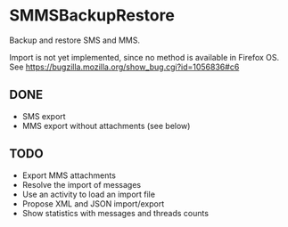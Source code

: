 # SMMSBackupRestore

Backup and restore SMS and MMS.

Import is not yet implemented, since no method is available in Firefox OS.
See https://bugzilla.mozilla.org/show_bug.cgi?id=1056836#c6


## DONE

* SMS export
* MMS export without attachments (see below)


## TODO

* Export MMS attachments
* Resolve the import of messages
* Use an activity to load an import file
* Propose XML and JSON import/export
* Show statistics with messages and threads counts
